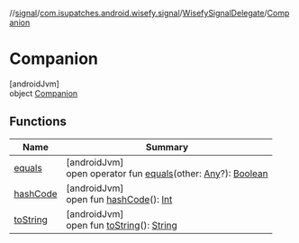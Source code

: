 //[signal](../../../../index.md)/[com.isupatches.android.wisefy.signal](../../index.md)/[WisefySignalDelegate](../index.md)/[Companion](index.md)

# Companion

[androidJvm]\
object [Companion](index.md)

## Functions

| Name | Summary |
|---|---|
| [equals](../../../com.isupatches.android.wisefy.signal.entities/-compare-signal-level-result/index.md#585090901%2FFunctions%2F1816002514) | [androidJvm]<br>open operator fun [equals](../../../com.isupatches.android.wisefy.signal.entities/-compare-signal-level-result/index.md#585090901%2FFunctions%2F1816002514)(other: [Any](https://kotlinlang.org/api/latest/jvm/stdlib/kotlin/-any/index.html)?): [Boolean](https://kotlinlang.org/api/latest/jvm/stdlib/kotlin/-boolean/index.html) |
| [hashCode](../../../com.isupatches.android.wisefy.signal.entities/-compare-signal-level-result/index.md#1794629105%2FFunctions%2F1816002514) | [androidJvm]<br>open fun [hashCode](../../../com.isupatches.android.wisefy.signal.entities/-compare-signal-level-result/index.md#1794629105%2FFunctions%2F1816002514)(): [Int](https://kotlinlang.org/api/latest/jvm/stdlib/kotlin/-int/index.html) |
| [toString](../../../com.isupatches.android.wisefy.signal.entities/-compare-signal-level-result/index.md#1616463040%2FFunctions%2F1816002514) | [androidJvm]<br>open fun [toString](../../../com.isupatches.android.wisefy.signal.entities/-compare-signal-level-result/index.md#1616463040%2FFunctions%2F1816002514)(): [String](https://kotlinlang.org/api/latest/jvm/stdlib/kotlin/-string/index.html) |
